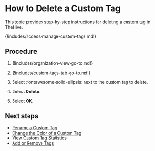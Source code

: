 # How to Delete a Custom Tag

This topic provides step-by-step instructions for deleting a [custom tag](about-custom-tags.md) in TheHive.

{!includes/access-manage-custom-tags.md!}

<h2>Procedure</h2>

1. {!includes/organization-view-go-to.md!}

2. {!includes/custom-tags-tab-go-to.md!}

3. Select :fontawesome-solid-ellipsis: next to the custom tag to delete.

4. Select **Delete**.

5. Select **OK**.

<h2>Next steps</h2>

* [Rename a Custom Tag](rename-a-custom-tag.md)
* [Change the Color of a Custom Tag](change-the-color-of-a-custom-tag.md)
* [View Custom Tag Statistics](view-custom-tag-statistics.md)
* [Add or Remove Tags](../../../analyst-corner/cases/tags/add-remove-tags.md)